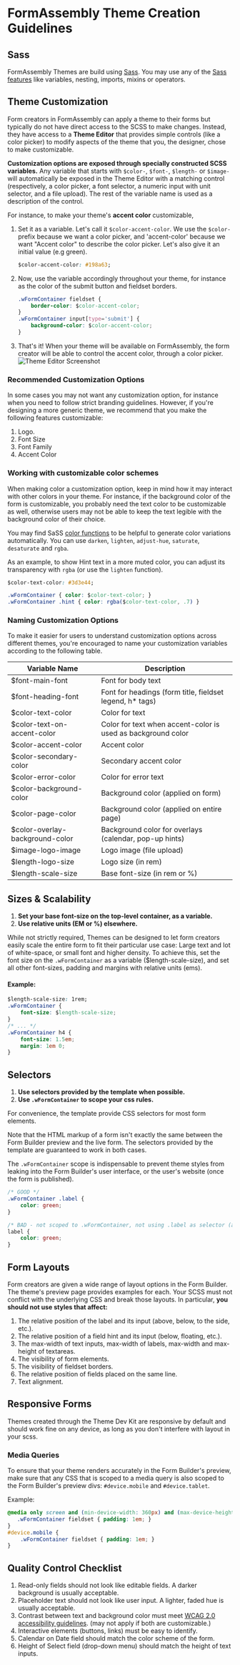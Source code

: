 # FormAssembly Theme Creation Guidelines

## Sass 

FormAssembly Themes are build using [Sass](https://sass-lang.com/). 
You may use any of the [Sass features](https://sass-lang.com/guide) like variables, nesting, imports, mixins or 
operators. 

## Theme Customization

Form creators in FormAssembly can apply a theme to their forms but typically do not have direct access to the SCSS to 
make changes. Instead, they have access to a **Theme Editor** that provides simple controls (like a color picker) to 
modify aspects of the theme that you, the designer, chose to make customizable.

**Customization options are exposed through specially constructed SCSS variables.** 
Any variable that starts with `$color-`, `$font-`, `$length-` or `$image-` will automatically be exposed in the 
Theme Editor with a matching control (respectively, a color picker, a font selector, a numeric input with unit selector, 
and a file upload). The rest of the variable name is used as a description of the control.
 
For instance, to make your theme's **accent color** customizable, 

1. Set it as a variable. Let's call it `$color-accent-color`. We use the `$color-` prefix because we want a color 
picker, and 'accent-color' because we want "Accent color" to describe the color picker.  Let's also give it an 
initial value (e.g green).
   ```css
   $color-accent-color: #198a63; 
   ```
2. Now, use the variable accordingly throughout your theme, for instance as the color of the submit button and fieldset 
borders.
   ```css
   .wFormContainer fieldset {
       border-color: $color-accent-color; 
   }
   .wFormContainer input[type='submit'] {
       background-color: $color-accent-color;
   }
   ```
3. That's it! When your theme will be available on FormAssembly, the form creator will be able to control the accent 
color, through a color picker. 
   ![Theme Editor Screenshot](./theme-editor-screenshot.png "Theme Editor Screenshot")

### Recommended Customization Options

In some cases you may not want any customization option, for instance when you need to follow strict branding 
guidelines. However, if you're designing a more generic theme, we recommend that you make the following
features customizable: 

1. Logo. 
2. Font Size
3. Font Family
4. Accent Color

### Working with customizable color schemes

When making color a customization option, keep in mind how it may interact with other colors in your theme. For 
instance, if the background color of the form is customizable, you probably need the text color to be customizable as 
well, otherwise users may not be able to keep the text legible with the background color of their choice.   
 
You may find SaSS 
[color functions](https://robots.thoughtbot.com/controlling-color-with-sass-color-functions) to be helpful 
 to generate color variations automatically. You can use `darken`, `lighten`, `adjust-hue`, `saturate`, `desaturate` and
 `rgba`.
  
 As an example, to show Hint text in a more muted color, you can adjust its transparency with `rgba` (or use the 
 `lighten` function).
 
 ```css
$color-text-color: #3d3e44;

.wFormContainer { color: $color-text-color; }
.wFormContainer .hint { color: rgba($color-text-color, .7) }
```

### Naming Customization Options

To make it easier for users to understand customization options across different themes, you're encouraged to name your
customization variables according to the following table.

| Variable Name   | Description  |
| ------------- | ------------- | 
| $font-main-font | Font for body text |
| $font-heading-font | Font for headings (form title, fieldset legend, h* tags) |
| $color-text-color | Color for text |
| $color-text-on-accent-color | Color for text when accent-color is used as background color
| $color-accent-color | Accent color
| $color-secondary-color | Secondary accent color
| $color-error-color | Color for error text
| $color-background-color | Background color  (applied on form)
| $color-page-color | Background color  (applied on entire page)
| $color-overlay-background-color | Background color for overlays (calendar, pop-up hints)
| $image-logo-image | Logo image (file upload)
| $length-logo-size | Logo size (in rem)
| $length-scale-size | Base font-size (in rem or %)

## Sizes & Scalability

1. **Set your base font-size on the top-level container, as a variable.**
2. **Use relative units (EM or %) elsewhere.**

While not strictly required, Themes can be designed to let form creators easily scale the entire form to fit their 
particular use case: Large text and lot of white-space, or small font and higher density. To achieve this, set 
the font size on the `.wFormContainer` as a variable ($length-scale-size), and set all other font-sizes, padding and 
margins with relative units (ems).  

#### Example:
```css
$length-scale-size: 1rem; 
.wFormContainer {
	font-size: $length-scale-size;
}
/* ... */
.wFormContainer h4 { 
    font-size: 1.5em; 
    margin: 1em 0; 
}
```

## Selectors
1. **Use selectors provided by the template when possible.**
2. **Use `.wFormContainer` to scope your css rules.**

For convenience, the template provide CSS selectors for most form elements. 

Note that the HTML markup of a form isn't exactly the same between the Form Builder preview and the live form. The 
selectors provided by the template are guaranteed to work in both cases.

The `.wFormContainer` scope is indispensable to prevent theme styles from leaking into the Form Builder's user interface, 
or the user's website (once the form is published). 

```css
/* GOOD */
.wFormContainer .label {
	color: green;
}

/* BAD - not scoped to .wFormContainer, not using .label as selector (as provided by template) */
label {
	color: green;
}
```
## Form Layouts

Form creators are given a wide range of layout options in the Form Builder. The theme's preview page  provides examples 
for each. Your SCSS must not conflict with the underlying CSS and break those layouts. In particular,
**you should not use styles that affect:**
1. The relative position of the label and its input (above, below, to the side, etc.).
2. The relative position of a field hint and its input (below, floating, etc.).
3. The max-width of text inputs, max-width of labels, max-width and max-height of textareas.
4. The visibility of form elements.
5. The visibility of fieldset borders.
6. The relative position of fields placed on the same line.
7. Text alignment. 

## Responsive Forms

Themes created through the Theme Dev Kit are responsive by default and should work fine on any device, as long as you
don't interfere with layout in your scss.  

### Media Queries

To ensure that your theme renders accurately in the Form Builder's preview, make sure that any CSS that is scoped to
a media query is also scoped to the Form Builder's preview divs: `#device.mobile` and `#device.tablet`.

Example:
```css
@media only screen and (min-device-width: 360px) and (max-device-height: 640px) and (orientation : portrait) {
   .wFormContainer fieldset { padding: 1em; }
}
#device.mobile {
    .wFormContainer fieldset { padding: 1em; }
}
```

## Quality Control Checklist

1. Read-only fields should not look like editable fields. A darker background is usually acceptable.
2. Placeholder text should not look like user input. A lighter, faded hue is usually acceptable.
4. Contrast between text and background color must meet [WCAG 2.0 accessibility guidelines](https://www.w3.org/WAI/tips/designing/#provide-sufficient-contrast-between-foreground-and-background).
(may not apply if both are customizable.)
5. Interactive elements (buttons, links) must be easy to identify.
6. Calendar on Date field should match the color scheme of the form.
7. Height of Select field (drop-down menu) should match the height of text inputs.
